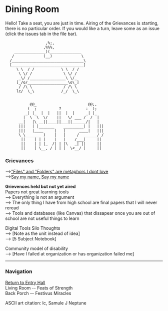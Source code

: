 # Dining Room

Hello! Take a seat, you are just in time. Airing of the Grievances is starting, there is no particular order. If you would like a turn, leave some as an issue (click the issues tab in the file bar). 
         
                      ,%;,
                     ,%%%,
        ______________)(______________
       /             (__)             \
      /________________________________\
      [________________________________]
         \ \  / /            \ \  / /
          \ \/ /              \ \/ /
          _\/ /________________\ \/_
         [_/o/__________________\o\_]
          / /\ \              / /\ \
         lc/  \_\            /_/  \_\


               @@_                       @@;,
              (  ;          ?           :  );
             _| |_  |  |   ||  |  |     _| |_
            |  \  \  \/    ||   \/ ___ /  /  |
          __|   |\ __||____||___||______/|   |
          |||   | |_______    _________| |   |||
          |||   |____     |   |      ____|   |||      
          \ \______  )    |   |     /  ______/ /
           ||    | | |    |   |    /___|     ||  
           ||    | | |_  /| | |\   _| ||     ||
           ||    | \__, / | | |  \<__/ |     ||
      
 ### Grievances 
 -->["Files" and "Folders" are metaphors I dont love](https://github.com/SageGrey/exp-exp-exp/blob/main/zzzzz_cards/210_OfficeCultureMetaphors.md)     
 -->[Say my name, Say my name](https://github.com/SageGrey/exp-exp-exp/blob/main/zzzzz_cards/211_sayMyNameGoogle.md)  
 

**Grievences held but not yet aired**   
 Papers not great learning tools        
 --> Everything is not an argument    
 --> The only thing I have from high school are final papers that I will never reread    
 --> Tools and databases (like Canvas) that dissapear once you are out of school are not useful things to learn   
 
Digital Tools Silo Thoughts  
 --> [Note as the unit instead of idea]   
 --> [5 Subject Notebook]   

Community model of disability  
  --> [Have I failed at organization or has organization failed me]   

----------------------------------------

### Navigation 
[Return to Entry Hall](3_FestivusCelebration.md)    
Living Room -- Feats of Strength    
Back Porch -- Festivus Miracles   

ASCII art citation: lc, Samule J Neptune
